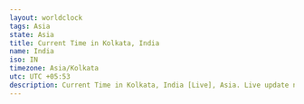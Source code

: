 ```yaml
---
layout: worldclock
tags: Asia
state: Asia
title: Current Time in Kolkata, India
name: India
iso: IN
timezone: Asia/Kolkata
utc: UTC +05:53
description: Current Time in Kolkata, India [Live], Asia. Live update now time in Kolkata, timezone Asia/Kolkata, UTC +05:53, Country ISO code & Current Local Time.
---
```


